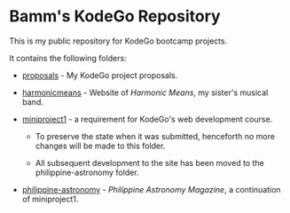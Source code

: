 # Bamm's KodeGo Repository

This is my public repository for KodeGo bootcamp projects.

It contains the following folders:

* [proposals](proposals/) - My KodeGo project proposals.

* [harmonicmeans](harmonicmeans/) - Website of _Harmonic Means_, my sister's musical band.

* [miniproject1](miniproject1/) - a requirement for KodeGo's web development course.

  - To preserve the state when it was submitted, henceforth no more changes will be made to this folder.

  - All subsequent development to the site has been moved to the philippine-astronomy folder.

* [philippine-astronomy](philippine-astronomy/) - _Philippine Astronomy Magazine_, a continuation of miniproject1.

